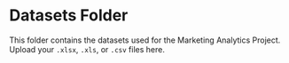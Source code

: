 # Datasets Folder

This folder contains the datasets used for the Marketing Analytics Project.
Upload your `.xlsx`, `.xls`, or `.csv` files here.

